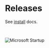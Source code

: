 # Releases
See [install](https://fusioncache.github.io/docs/install/install) docs.

<br/>

![Microsoft Startup](https://www.fusioncache.io/wp-content/uploads/go-x/u/900e42d9-1db8-4c24-9b96-e35207a55ab3/l2,t0,w781,h336/image-560x241.png)
